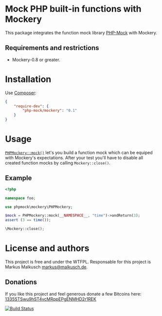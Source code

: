 # Mock PHP built-in functions with Mockery

This package integrates the function mock library
[PHP-Mock](https://github.com/php-mock/php-mock) with Mockery.

## Requirements and restrictions

* Mockery-0.8 or greater.

# Installation

Use [Composer](https://getcomposer.org/):

```json
{
    "require-dev": {
        "php-mock/mockery": "0.1"
    }
}
```

# Usage

[`PHPMockery::mock()`](http://php-mock.github.io/mockery/api/class-phpmock.mockery.PHPMockery.html#_mock)
let's you build a function mock which can be equiped
with Mockery's expectations. After your test you'll have to disable all created
function mocks by calling `Mockery::close()`.

## Example

```php
<?php

namespace foo;

use phpmock\mockery\PHPMockery;

$mock = PHPMockery::mock(__NAMESPACE__, "time")->andReturn(3);
assert (3 == time());

\Mockery::close();
```

# License and authors

This project is free and under the WTFPL.
Responsable for this project is Markus Malkusch markus@malkusch.de.

## Donations

If you like this project and feel generous donate a few Bitcoins here:
[1335STSwu9hST4vcMRppEPgENMHD2r1REK](bitcoin:1335STSwu9hST4vcMRppEPgENMHD2r1REK)

[![Build Status](https://travis-ci.org/php-mock/mockery.svg?branch=master)](https://travis-ci.org/php-mock/mockery)